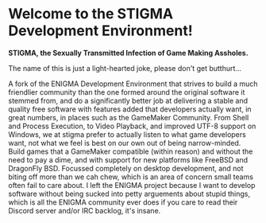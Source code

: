# Welcome to the STIGMA Development Environment!

**STIGMA, the Sexually Transmitted Infection of Game Making Assholes.**

The name of this is just a light-hearted joke, please don't get butthurt...

A fork of the ENIGMA Development Environment that strives to build a much friendlier community than the one formed around the original software it stemmed from, and do a significantly better job at delivering a stable and quality free software with features added that developers actually want, in great numbers, in places such as the GameMaker Community. From Shell and Process Execution, to Video Playback, and improved UTF-8 support on Windows, we at stigma prefer to actually listen to what game developers want, not what we feel is best on our own out of being narrow-minded. Build games that a GameMaker compatible (within reason) and without the need to pay a dime, and with support for new platforms like FreeBSD and DragonFly BSD. Focussed completely on desktop development, and not biting off more than we cah chew, which is an area of concern small teams often fail to care about. I left the ENIGMA project because I want to develop software without being sucked into petty arguements about stupid things, which is all the ENIGMA community ever does if you care to read their Discord server and/or IRC backlog, it's insane.
